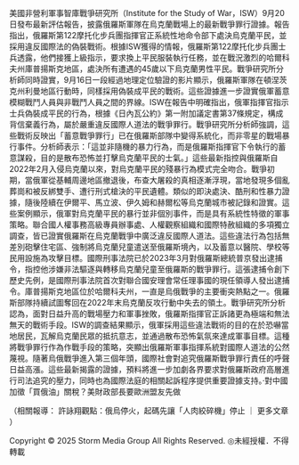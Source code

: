 美國非營利軍事智庫戰爭研究所（Institute for the Study of War，ISW）9月20日發布最新評估報告，披露俄羅斯軍隊在烏克蘭戰場上的最新戰爭罪行證據。報告指出，俄羅斯第122摩托化步兵團指揮官正系統性地命令部下處決烏克蘭平民，並採用違反國際法的偽裝戰術。根據ISW獲得的情報，俄羅斯第122摩托化步兵團士兵透露，他們接獲上級指示，要求換上平民服裝執行任務，並在戰況激烈的哈爾科夫州庫普揚斯克地區，處決所有遭遇的45歲以下烏克蘭男性平民。戰爭研究所分析師同時證實，9月16日一段經過地理定位驗證的影片顯示，俄羅斯軍隊在頓涅茨克州利曼地區行動時，同樣採用偽裝成平民的戰術。這些證據進一步證實俄軍蓄意模糊戰鬥人員與非戰鬥人員之間的界線。ISW在報告中明確指出，俄軍指揮官指示士兵偽裝成平民的行為，根據《日內瓦公約》第一附加議定書第37條規定，構成背信棄義行為，屬於嚴重違反國際人道法的戰爭罪行。戰爭研究所分析師強調，這些戰術反映出「蓄意戰爭罪行」已在俄羅斯部隊中變得系統化，而非零星的戰場暴行事件。分析師表示：「這並非隨機的暴力行為，而是俄羅斯指揮官下令執行的蓄意謀殺，目的是散布恐怖並打擊烏克蘭平民的士氣。」這些最新指控與俄羅斯自2022年2月入侵烏克蘭以來，對烏克蘭平民的殘暴行為模式完全吻合。戰爭初期，當俄軍從基輔周邊地區撤退後，布查大屠殺的真相逐漸浮現，當地發現多個亂葬崗和被反綁雙手、遭行刑式槍決的平民遺體。類似的即決處決、酷刑和性暴力證據，隨後陸續在伊爾平、馬立波、伊久姆和赫爾松等烏克蘭城市被記錄和證實。這些案例顯示，俄軍對烏克蘭平民的暴行並非個別事件，而是具有系統性特徵的軍事策略。聯合國人權事務高級專員辦事處、人權觀察組織和國際特赦組織的多項獨立調查，皆已證實俄羅斯在烏克蘭戰爭中廣泛違反國際人道法。這些違法行為包括無差別砲擊住宅區、強制將烏克蘭兒童遣送至俄羅斯境內，以及蓄意以醫院、學校等民用設施為攻擊目標。國際刑事法院已於2023年3月對俄羅斯總統普京發出逮捕令，指控他涉嫌非法驅逐與轉移烏克蘭兒童至俄羅斯的戰爭罪行。這張逮捕令創下歷史先例，是國際刑事法院首次對聯合國安理會常任理事國的現任領導人發出逮捕令。庫普揚斯克地區位於哈爾科夫州，一直是烏俄戰爭的主要衝突熱點之一。俄羅斯部隊持續試圖奪回在2022年末烏克蘭反攻行動中失去的領土。戰爭研究所分析認為，面對日益升高的戰場壓力和軍事挫敗，俄羅斯指揮官正訴諸更為極端和無法無天的戰術手段。ISW的調查結果顯示，俄軍採用這些違法戰術的目的在於恐嚇當地居民，瓦解烏克蘭民眾的抵抗意志，並通過散布恐怖氣氛來達成軍事目標。這種將戰爭罪行作為作戰手段的策略，突顯出俄羅斯軍事指揮系統對國際人道法的公然蔑視。隨著烏俄戰爭進入第三個年頭，國際社會對追究俄羅斯戰爭罪行責任的呼聲日益高漲。這些最新揭露的證據，預料將進一步加劇各界要求對俄羅斯政府高層進行司法追究的壓力，同時也為國際法庭的相關起訴程序提供重要證據支持。‧對中國加徵「買俄油」關稅？美財政部長要歐洲盟友先做

（相關報導：
許詠翔觀點：俄烏停火，起碼先讓「人肉絞碎機」停止
｜
更多文章
）

Copyright © 2025 Storm Media Group All Rights Reserved. ◎未經授權．不得轉載